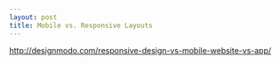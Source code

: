 ```yaml
---
layout: post
title: Mobile vs. Responsive Layouts
---
```

http://designmodo.com/responsive-design-vs-mobile-website-vs-app/
